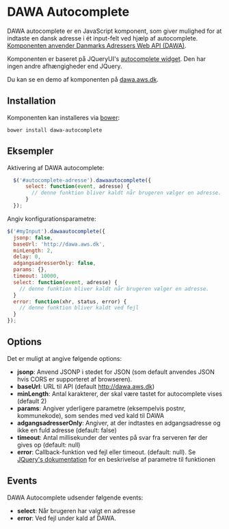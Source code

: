 # DAWA Autocomplete
DAWA autocomplete er en JavaScript komponent, som giver mulighed for at indtaste en dansk adresse i ét input-felt
ved hjælp af autocomplete. [Komponenten anvender Danmarks Adressers Web API (DAWA)](http://dawa.aws.dk).

Komponenten er baseret på JQueryUI's [autocomplete widget](http://api.jqueryui.com/autocomplete/). Den har ingen andre
afhængigheder end JQuery.

Du kan se en demo af komponenten på [dawa.aws.dk](http://dawa.aws.dk).

## Installation
Komponenten kan installeres via [bower](bower.io):
```
bower install dawa-autocomplete
```

## Eksempler
Aktivering af DAWA autocomplete:
```javascript
  $('#autocomplete-adresse').dawaautocomplete({
      select: function(event, adresse) {
        // denne funktion bliver kaldt når brugeren vælger en adresse.
      }
  });
```

Angiv konfigurationsparametre:
```javascript
$('#myInput').dawaautocomplete({
  jsonp: false,
  baseUrl: 'http://dawa.aws.dk',
  minLength: 2,
  delay: 0,
  adgangsadresserOnly: false,
  params: {},
  timeout: 10000,
  select: function(event, adresse) {
    // denne funktion bliver kaldt når brugeren vælger en adresse.
  }
  error: function(xhr, status, error) {
    // denne funktion bliver kaldt ved fejl
  }
});
```
## Options
Det er muligt at angive følgende options:
 - <strong>jsonp</strong>: Anvend JSONP i stedet for JSON (som default anvendes JSON hvis CORS er supporteret af 
 browseren).
 - <strong>baseUrl</strong>: URL til API (default http://dawa.aws.dk)
 - <strong>minLength</strong>: Antal karakterer, der skal være tastet for autocomplete vises (default 2)
 - <strong>params</strong>: Angiver yderligere parametre (eksempelvis postnr, kommunekode), som sendes med ved kald til DAWA
 - <strong>adgangsadresserOnly</strong>: Angiver, at der indtastes en adgangsadresse og ikke en fuld adresse (default: false)
 - <strong>timeout</strong>: Antal millisekunder der ventes på svar fra serveren før der gives op (default: null)
 - <strong>error</strong>: Callback-funktion ved fejl eller timeout. (default: null). Se
     [JQuery's dokumentation](http://api.jquery.com/jquery.ajax/) for en beskrivelse af parametre til funktionen

## Events
DAWA Autocomplete udsender følgende events:
 - <strong>select</strong>: Når brugeren har valgt en adresse
 - <strong>error</strong>: Ved fejl under kald af DAWA.